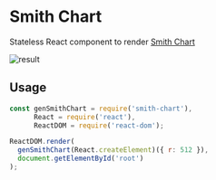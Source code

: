 # Smith Chart

Stateless React component to render [Smith Chart](http://www.arrl.org/files/file/Antenna%20Book%20Supplemental%20Files/22nd%20Edition/Smith%20Chart%20Supplement%20-%20Corrected%20Jan%202012.pdf)

![result](https://rawgit.com/drom/smith-chart/master/res.svg)

## Usage

```js
const genSmithChart = require('smith-chart'),
      React = require('react'),
      ReactDOM = require('react-dom');

ReactDOM.render(
  genSmithChart(React.createElement)({ r: 512 }),
  document.getElementById('root')
);
```

